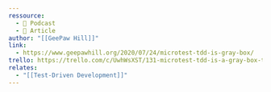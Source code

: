 ```yaml
---
ressource:
  - 🎤 Podcast
  - 📰 Article
author: "[[GeePaw Hill]]"
link:
  - https://www.geepawhill.org/2020/07/24/microtest-tdd-is-gray-box/
trello: https://trello.com/c/UwhWsXST/131-microtest-tdd-is-a-gray-box-testing-approach-geepaw-hill
relates:
  - "[[Test-Driven Development]]"
---
```

